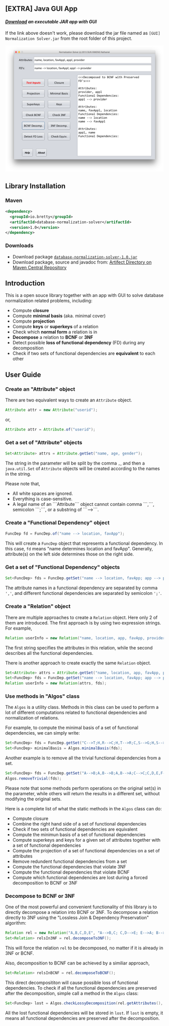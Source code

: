 ## [EXTRA] Java GUI App

#### <i><a href="https://raw.githubusercontent.com/nathanielove/Normalization-Solver/master/%5BGUI%5D%20Normalization%20Solver.jar">Download</a> an executable JAR app with GUI</i>

If the link above doesn't work, please download the jar file named as ```[GUI] Normalization Solver.jar``` from the root folder of this project.

![Screenshot](screenshot.png)

## Library Installation

### Maven

```xml
<dependency>
  <groupId>io.bretty</groupId>
  <artifactId>database-normalization-solver</artifactId>
  <version>1.0</version>
</dependency>
```

### Downloads

* Download package [`database-normalization-solver-1.0.jar`](https://github.com/nathanielove/Database-Normalization-Solver/blob/master/database-normalization-solver-1.0.jar?raw=true)
* Download package, source and javadoc from: [Artifect Directory on Maven Central Repository](https://repo1.maven.org/maven2/io/bretty/database-normalization-solver/1.0/)

## Introduction
This is a open souce library together with an app with GUI to solve database normalization related problems, including:
  <ul>
  <li>Compute <b>closure</b></li>
  <li>Compute <b>minimal basis</b> (aka. minimal cover)</li>
  <li>Compute <b>projection</b></li>
  <li>Compute <b>keys</b> or <b>superkeys</b> of a relation</li>
  <li>Check which <b>normal form</b> a relation is in</li>
  <li><b>Decompose</b> a relation to <b>BCNF</b> or <b>3NF</b></li>
  <li>Detect possible <b>loss of functional dependency</b> (FD) during any decomposition</li>
  <li>Check if two sets of functional dependencies are <b>equivalent</b> to each other</li>
  </ul>
  
## User Guide
### Create an "Attribute" object
There are two equivalent ways to create an ```Attribute``` object.

```java
Attribute attr = new Attribute("userid");
```

or, 

```java
Attribute attr = Attribute.of("userid");
```

### Get a set of "Attribute" objects
```java
Set<Attribute> attrs = Attribute.getSet("name, age, gender");
```
The string in the parameter will be split by the comma ```,```, and then a ```java.util.Set``` of ```Attribute``` objects will be created according to the names in the string.

Please note that,
  <ul>
  <li>All white spaces are ignored.</li>
  <li>Everything is case-sensitive.</li>
  <li>A legal name of an ```Attribute``` object cannot contain comma ```,```, semicolon ```;```, or a substring of ```-->```.
  </ul>

### Create a "Functional Dependency" object

```java
FuncDep fd = FuncDep.of("name --> location, favApp");
```
This will create a ```FuncDep``` object that represents a functional dependency. In this case, ```fd``` means "name determines location and favApp". Generally, attribute(s) on the left side determines those on the right side.

### Get a set of "Functional Dependency" objects

```java
Set<FuncDep> fds = FuncDep.getSet("name --> location, favApp; app --> provider");
```

The attribute names in a functional dependency are separated by comma ```','```, and different functional dependencies are separated by semicolon ```';'```.

### Create a "Relation" object

There are multiple approaches to create a ```Relation``` object. Here only 2 of them are introduced.
The first approach is by using two expression strings. For example,

```java
Relation userInfo = new Relation("name, location, app, favApp, provider", "name --> location, favApp; app --> provider");
```

The first string specifies the attributes in this relation, while the second describes all the functional dependencies.

There is another approach to create exactly the same ```Relation``` object.

```java
Set<Attribute> attrs = Attribute.getSet("name, location, app, favApp, provider");
Set<FuncDep> fds = FuncDep.getSet("name --> location, favApp; app --> provider");
Relation userInfo = new Relation(attrs, fds);
```

### Use methods in "Algos" class

The ```Algos``` is a utility class. Methods in this class can be used to perform a lot of different computations related to functional dependencies and normalization of relations.

For example, to compute the minimal basis of a set of functional dependencies, we can simply write:

```java
Set<FuncDep> fds = FuncDep.getSet("C-->T;H,R-->C;H,T-->R;C,S-->G;H,S-->R");
Set<FuncDep> minimalBasis = Algos.minimalBasis(fds);
```

Another example is to remove all the trivial functional dependencies from a set.

```java
Set<FuncDep> fds = FuncDep.getSet("A-->B;A,B-->B;A,B-->A;C-->C;C,D,E,F-->C,D,F");
Algos.removeTrivial(fds);
```

Please note that some methods perform operations on the original set(s) in the parameter, while others will return the results in a different set, without modifying the original sets.

Here is a complete list of what the static methods in the `Algos` class can do:

* Compute closure
* Combine the right hand side of a set of functional dependencies
* Check if two sets of functional dependencies are equivalent
* Compute the minimun basis of a set of functional dependencies
* Compute superkeys and keys for a given set of attributes together with a set of functional dependencies
* Compute the projection of a set of functional dependencies on a set of attributes
* Remove redundent functional dependencies from a set
* Compute the functional dependencies that violate 3NF
* Compute the functional dependencies that violate BCNF
* Compute which functional dependencies are lost during a forced decomposition to BCNF or 3NF

### Decompose to BCNF or 3NF

One of the most powerful and convenient functionality of this library is to directly decompose a relation into BCNF or 3NF.
To decompose a relation directly to 3NF using the "Lossless Join & Dependency Preservation" algorithm:

```java
Relation rel = new Relation("A,B,C,D,E", "A-->B,C; C,D-->E; E-->A; B-->D");
Set<Relation> relsIn3NF = rel.decomposeTo3NF();
```

This will force the relation ```rel``` to be decomposed, no matter if it is already in 3NF or BCNF.

Also, decomposition to BCNF can be achieved by a similiar approach,

```java
Set<Relation> relsInBCNF = rel.decomposeToBCNF();
```

This direct decomposititon will cause possible loss of functional dependencies. To check if all the functional dependencies are preserved after the decomposition, simple call a method in the ```Algos``` class:

```java
Set<FuncDep> lost = Algos.checkLossyDecomposition(rel.getAttributes(), rel.getFuncDeps(), relsInBCNF);
```

All the lost functional dependencies will be stored in ```lost```. If ```lost``` is empty, it means all functional dependencies are preserved after the decomposition.

